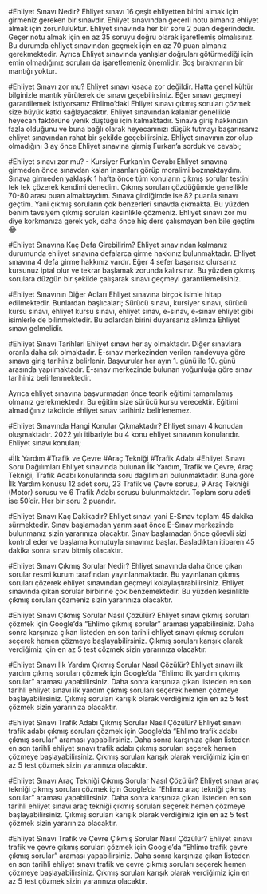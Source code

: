 #Ehliyet Sınavı Nedir?
Ehliyet sınavı 16 çeşit ehliyetten birini almak için girmeniz gereken bir sınavdır. Ehliyet sınavından geçerli notu almanız ehliyet almak için zorunluluktur. Ehliyet sınavında her bir soru 2 puan değerindedir. Geçer notu almak için en az 35 soruyu doğru olarak işaretlemiş olmalısınız. Bu durumda ehliyet sınavından geçmek için en az 70 puan almanız gerekmektedir. Ayrıca Ehliyet sınavında yanlışlar doğruları götürmediği için emin olmadığınız soruları da işaretlemeniz önemlidir. Boş bırakmanın bir mantığı yoktur.

#Ehliyet Sınavı zor mu?
Ehliyet sınavı kısaca zor değildir. Hatta genel kültür bilginizle mantık yürüterek de sınavı geçebilirsiniz. Eğer sınavı geçmeyi garantilemek istiyorsanız Ehlimo’daki Ehliyet sınavı çıkmış soruları çözmek size büyük katkı sağlayacaktır. Ehliyet sınavından kalanlar genellikle heyecan faktörüne yenik düştüğü için kalmaktadır. Sınava giriş hakkınızın fazla olduğunu ve buna bağlı olarak heyecanınızı düşük tutmayı başarırsanız ehliyet sınavından rahat bir şekilde geçebilirsiniz. Ehliyet sınavının zor olup olmadığını 3 ay önce Ehliyet sınavına girmiş Furkan’a sorduk ve cevabı;

#Ehliyet sınavı zor mu? - Kursiyer Furkan’ın Cevabı
Ehliyet sınavına girmeden önce sınavdan kalan insanları görüp moralimi bozmaktaydım. Sınava girmeden yaklaşık 1 hafta önce tüm konuların çıkmış sorular testini tek tek çözerek kendimi denedim. Çıkmış soruları çözdüğümde genellikle 70-80 arası puan almaktaydım. Sınava girdiğimde ise 82 puanla sınavı geçtim. Yani çıkmış soruların çok benzerleri sınavda çıkmakta. Bu yüzden benim tavsiyem çıkmış soruları kesinlikle çözmeniz. Ehliyet sınavı zor mu diye korkmanıza gerek yok, daha önce hiç ders çalışmayan ben bile geçtim 😂

#Ehliyet Sınavına Kaç Defa Girebilirim?
Ehliyet sınavından kalmanız durumunda ehliyet sınavına defalarca girme hakkınız bulunmaktadır. Ehliyet sınavına 4 defa girme hakkınız vardır. Eğer 4 sefer başarısız olursanız kursunuz iptal olur ve tekrar başlamak zorunda kalırsınız. Bu yüzden çıkmış sorulara düzgün bir şekilde çalışarak sınavı geçmeyi garantilemelisiniz.

#Ehliyet Sınavının Diğer Adları
Ehliyet sınavına birçok isimle hitap edilmektedir. Bunlardan başlıcaları; Sürücü sınavı, kursiyer sınavı, sürücü kursu sınavı, ehliyet kursu sınavı, ehliyet sınav, e-sınav, e-sınav ehliyet gibi isimlerle de bilinmektedir. Bu adlardan birini duyarsanız aklınıza Ehliyet sınavı gelmelidir.

#Ehliyet Sınavı Tarihleri
Ehliyet sınavı her ay olmaktadır. Diğer sınavlara oranla daha sık olmaktadır. E-sınav merkezinden verilen randevuya göre sınava giriş tarihiniz belirlenir. Başvurular her ayın 1. günü ile 10. günü arasında yapılmaktadır. E-sınav merkezinde bulunan yoğunluğa göre sınav tarihiniz belirlenmektedir.

Ayrıca ehliyet sınavına başvurmadan önce teorik eğitimi tamamlamış olmanız gerekmektedir. Bu eğitim size sürücü kursu verecektir. Eğitimi almadığınız takdirde ehliyet sınav tarihiniz belirlenemez.

#Ehliyet Sınavında Hangi Konular Çıkmaktadır?
Ehliyet sınavı 4 konudan oluşmaktadır. 2022 yılı itibariyle bu 4 konu ehliyet sınavının konularıdır. Ehliyet sınavı konuları;

#İlk Yardım
#Trafik ve Çevre
#Araç Tekniği
#Trafik Adabı
#Ehliyet Sınavı Soru Dağılımları
Ehliyet sınavında bulunan İlk Yardım, Trafik ve Çevre, Araç Tekniği, Trafik Adabı konularında soru dağılımları bulunmaktadır. Buna göre İlk Yardım konusu 12 adet soru, 23 Trafik ve Çevre sorusu, 9 Araç Tekniği (Motor) sorusu ve 6 Trafik Adabı sorusu bulunmaktadır. Toplam soru adeti ise 50’dir. Her bir soru 2 puandır.

#Ehliyet Sınavı Kaç Dakikadır?
Ehliyet sınavı yani E-Sınav toplam 45 dakika sürmektedir. Sınav başlamadan yarım saat önce E-Sınav merkezinde bulunmanız sizin yararınıza olacaktır. Sınav başlamadan önce görevli sizi kontrol eder ve başlama komutuyla sınavınız başlar. Başladıktan itibaren 45 dakika sonra sınav bitmiş olacaktır.

#Ehliyet Sınavı Çıkmış Sorular Nedir?
Ehliyet sınavında daha önce çıkan sorular resmi kurum tarafından yayınlanmaktadır. Bu yayınlanan çıkmış soruları çözerek ehliyet sınavından geçmeyi kolaylaştırabilirsiniz. Ehliyet sınavında çıkan sorular birbirine çok benzemektedir. Bu yüzden kesinlikle çıkmış soruları çözmeniz sizin yararınıza olacaktır.

#Ehliyet Sınavı Çıkmış Sorular Nasıl Çözülür?
Ehliyet sınavı çıkmış soruları çözmek için Google’da “Ehlimo çıkmış sorular” araması yapabilirsiniz. Daha sonra karşınıza çıkan listeden en son tarihli ehliyet sınavı çıkmış soruları seçerek hemen çözmeye başlayabilirsiniz. Çıkmış soruları karışık olarak verdiğimiz için en az 5 test çözmek sizin yararınıza olacaktır.

#Ehliyet Sınavı İlk Yardım Çıkmış Sorular Nasıl Çözülür?
Ehliyet sınavı ilk yardım çıkmış soruları çözmek için Google’da “Ehlimo ilk yardım çıkmış sorular” araması yapabilirsiniz. Daha sonra karşınıza çıkan listeden en son tarihli ehliyet sınavı ilk yardım çıkmış soruları seçerek hemen çözmeye başlayabilirsiniz. Çıkmış soruları karışık olarak verdiğimiz için en az 5 test çözmek sizin yararınıza olacaktır.

#Ehliyet Sınavı Trafik Adabı Çıkmış Sorular Nasıl Çözülür?
Ehliyet sınavı trafik adabı çıkmış soruları çözmek için Google’da “Ehlimo trafik adabı çıkmış sorular” araması yapabilirsiniz. Daha sonra karşınıza çıkan listeden en son tarihli ehliyet sınavı trafik adabı çıkmış soruları seçerek hemen çözmeye başlayabilirsiniz. Çıkmış soruları karışık olarak verdiğimiz için en az 5 test çözmek sizin yararınıza olacaktır.

#Ehliyet Sınavı Araç Tekniği Çıkmış Sorular Nasıl Çözülür?
Ehliyet sınavı araç tekniği çıkmış soruları çözmek için Google’da “Ehlimo araç tekniği çıkmış sorular” araması yapabilirsiniz. Daha sonra karşınıza çıkan listeden en son tarihli ehliyet sınavı araç tekniği çıkmış soruları seçerek hemen çözmeye başlayabilirsiniz. Çıkmış soruları karışık olarak verdiğimiz için en az 5 test çözmek sizin yararınıza olacaktır.

#Ehliyet Sınavı Trafik ve Çevre Çıkmış Sorular Nasıl Çözülür?
Ehliyet sınavı trafik ve çevre çıkmış soruları çözmek için Google’da “Ehlimo trafik çevre çıkmış sorular” araması yapabilirsiniz. Daha sonra karşınıza çıkan listeden en son tarihli ehliyet sınavı trafik ve çevre çıkmış soruları seçerek hemen çözmeye başlayabilirsiniz. Çıkmış soruları karışık olarak verdiğimiz için en az 5 test çözmek sizin yararınıza olacaktır.